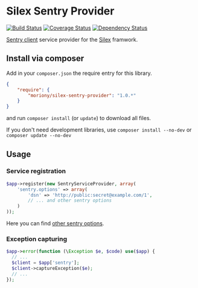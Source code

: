 # Silex Sentry Provider

[![Build Status](https://travis-ci.org/moriony/silex-sentry-provider.png?branch=master)](https://travis-ci.org/moriony/silex-sentry-provider) [![Coverage Status](https://coveralls.io/repos/moriony/silex-sentry-provider/badge.png)](https://coveralls.io/r/moriony/silex-sentry-provider) [![Dependency Status](https://www.versioneye.com/user/projects/51bf5dd3f721e5000200104f/badge.png)](https://www.versioneye.com/user/projects/51bf5dd3f721e5000200104f)

[Sentry client](https://github.com/getsentry/raven-php) service provider for the [Silex](http://silex.sensiolabs.org/) framwork.

## Install via composer

Add in your ```composer.json``` the require entry for this library.
```json
{
    "require": {
        "moriony/silex-sentry-provider": "1.0.*"
    }
}
```
and run ```composer install``` (or ```update```) to download all files.

If you don't need development libraries, use ```composer install --no-dev``` or ```composer update --no-dev```

## Usage

### Service registration
```php
$app->register(new SentryServiceProvider, array(
    'sentry.options' => array(
        'dsn' => 'http://public:secret@example.com/1',
        // ... and other sentry options
    )
));
```

Here you can find [other sentry options](https://github.com/getsentry/raven-php#configuration).

###  Exception capturing
```php
$app->error(function (\Exception $e, $code) use($app) {
  // ...
  $client = $app['sentry'];
  $client->captureException($e);
  // ...
});
```
